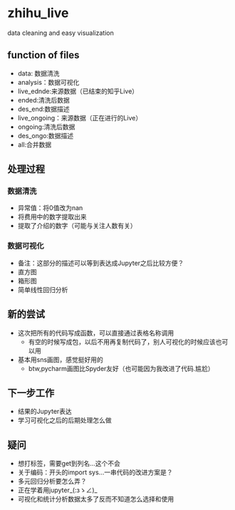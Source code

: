 # zhihu_live
data cleaning and easy visualization

## function of files
- data: 数据清洗
- analysis：数据可视化
- live_ednde:来源数据（已结束的知乎Live）
- ended:清洗后数据
- des_end:数据描述
- live_ongoing：来源数据（正在进行的Live）
- ongoing:清洗后数据
- des_ongo:数据描述
- all:合并数据
## 处理过程
### 数据清洗
- 异常值：将0值改为nan
- 将费用中的数字提取出来
- 提取了介绍的数字（可能与关注人数有关）

### 数据可视化
- 备注：这部分的描述可以等到表达成Jupyter之后比较方便？
- 直方图
- 箱形图
- 简单线性回归分析
 
## 新的尝试
- 这次把所有的代码写成函数，可以直接通过表格名称调用
    
    - 有空的时候写成包，以后不用再复制代码了，别人可视化的时候应该也可以用
- 基本用sns画图，感觉挺好用的
    
    - btw,pycharm画图比Spyder友好（也可能因为我改进了代码.尴尬）

## 下一步工作
- 结果的Jupyter表达
- 学习可视化之后的后期处理怎么做

## 疑问
- 想打标签，需要get到列名…这个不会
- 关于编码：开头的import sys...一串代码的改进方案是？
- 多元回归分析要怎么弄？
- 正在学着用jupyter_(:зゝ∠)_
- 可视化和统计分析数据太多了反而不知道怎么选择和使用
